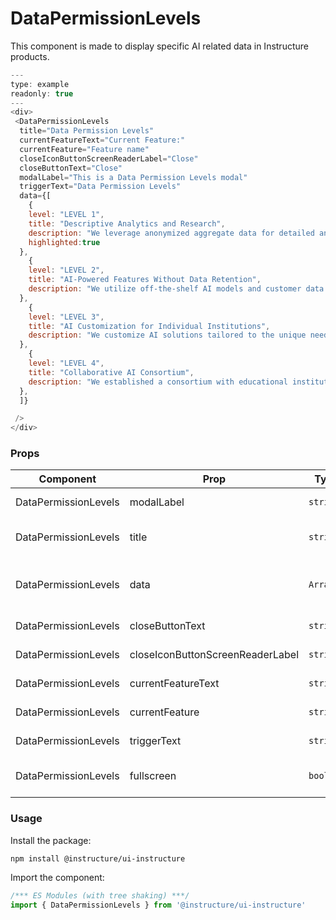 # DataPermissionLevels


This component is made to display specific AI related data in Instructure products.

```js
---
type: example
readonly: true
---
<div>
 <DataPermissionLevels
  title="Data Permission Levels"
  currentFeatureText="Current Feature:"
  currentFeature="Feature name"
  closeIconButtonScreenReaderLabel="Close"
  closeButtonText="Close"
  modalLabel="This is a Data Permission Levels modal"
  triggerText="Data Permission Levels"
  data={[
    {
    level: "LEVEL 1",
    title: "Descriptive Analytics and Research",
    description: "We leverage anonymized aggregate data for detailed analytics to inform model development and product improvements. No AI models are used at this level.",
    highlighted:true
  },
    {
    level: "LEVEL 2",
    title: "AI-Powered Features Without Data Retention",
    description: "We utilize off-the-shelf AI models and customer data as input to provide AI-powered features. No data is used for training this model."
  },
    {
    level: "LEVEL 3",
    title: "AI Customization for Individual Institutions",
    description: "We customize AI solutions tailored to the unique needs and resources of educational institutions. We use customer data to fine-tune data and train AI models that only serve your institution. Your institution’s data only serves them through trained models."
  },
    {
    level: "LEVEL 4",
    title: "Collaborative AI Consortium",
    description: "We established a consortium with educational institutions that shares anonymized data, best practices, and research findings. This fosters collaboration and accelerates the responsible development of AI in education. Specialized AI models are created for better outcomes in education, cost savings, and more."
  },
  ]}

 />
</div>
```


### Props

| Component | Prop | Type | Required | Default | Description |
|-----------|------|------|----------|---------|-------------|
| DataPermissionLevels | modalLabel | `string` | Yes | - | i18n text for the label of the modal |
| DataPermissionLevels | title | `string` | Yes | - | i18n text for the dataPermissionLevels title |
| DataPermissionLevels | data | `Array` | Yes | - | i18n text for the "model and data" heading of the dataPermissionLevels |
| DataPermissionLevels | closeButtonText | `string` | Yes | - | i18n text for the close button |
| DataPermissionLevels | closeIconButtonScreenReaderLabel | `string` | Yes | - | i18n text for the close iconButton |
| DataPermissionLevels | currentFeatureText | `string` | Yes | - | i18n text for the "current feature" text |
| DataPermissionLevels | currentFeature | `string` | Yes | - | i18n text for the current feature |
| DataPermissionLevels | triggerText | `string` | Yes | - | i18n text for the trigger |
| DataPermissionLevels | fullscreen | `boolean` | No | `false` | sets the modal size to 'fullscreen'. Used for small viewports |

### Usage

Install the package:

```shell
npm install @instructure/ui-instructure
```

Import the component:

```javascript
/*** ES Modules (with tree shaking) ***/
import { DataPermissionLevels } from '@instructure/ui-instructure'
```

